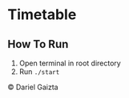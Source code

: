 # Timetable

## How To Run
1. Open terminal in root directory
2. Run `./start`

&copy; Dariel Gaizta